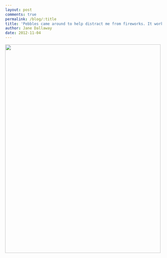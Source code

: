 ```yaml
---
layout: post
comments: true
permalink: /blog/:title
title: 'Pebbles came around to help distract me from fireworks. It worked rather well!'
author: Jane Dallaway
date: 2012-11-04
---
```


<div>
<a href="http://static.skitters.dallaway.com/JXphoto.JPG">
<img width="500" src="http://static.skitters.dallaway.com/JXphoto.JPG.500.JPG" height="670"></img>
</a>
</div>
    
